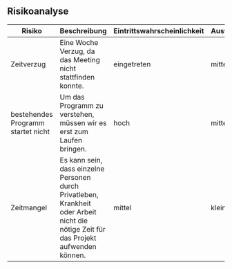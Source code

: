## Risikoanalyse

| **Risiko** | **Beschreibung** | **Eintrittswahrscheinlichkeit** | **Auswirkungen** | **Gegenmassnahme** |
|------------|------------------|---------------|------------------|--------------------|
| Zeitverzug | Eine Woche Verzug, da das Meeting nicht stattfinden konnte. | eingetreten                     | mittel           | mehr Zeit investieren, Ziele anpassen |
| bestehendes Programm startet nicht | Um das Programm zu verstehen, müssen wir es erst zum Laufen bringen. | hoch    | mittel           | erste Person dokumentiert den Installationsprozess |
| Zeitmangel | Es kann sein, dass einzelne Personen durch Privatleben, Krankheit oder Arbeit nicht die nötige Zeit für das Projekt aufwenden können. | mittel         | klein          | realisitische Planung der Tasks |
